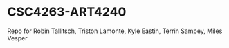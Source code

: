 # CSC4263-ART4240
Repo for Robin Tallitsch, Triston Lamonte, Kyle Eastin, Terrin Sampey, Miles Vesper
